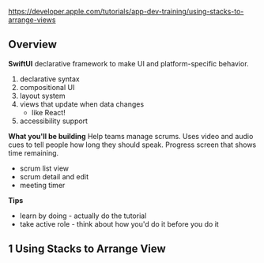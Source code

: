 https://developer.apple.com/tutorials/app-dev-training/using-stacks-to-arrange-views
## Overview

**SwiftUI** declarative framework to make UI and platform-specific behavior.
1. declarative syntax
2. compositional UI
3. layout system
4. views that update when data changes
	- like React!
5. accessibility support

**What you'll be building** Help teams manage scrums. Uses video and audio cues to tell people how long they should speak. Progress screen that shows time remaining.
- scrum list view
- scrum detail and edit
- meeting timer

**Tips**
* learn by doing - actually do the tutorial
* take active role - think about how you'd do it before you do it

## 1 Using Stacks to Arrange View